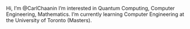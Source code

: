 Hi, I’m @CarlChaanin
I’m interested in Quantum Computing, Computer Engineering, Mathematics. I’m currently learning Computer Engineering at the University of Toronto (Masters).

<!---
CarlChaanin/CarlChaanin is a ✨ special ✨ repository because its `README.md` (this file) appears on your GitHub profile.
You can click the Preview link to take a look at your changes.
--->
